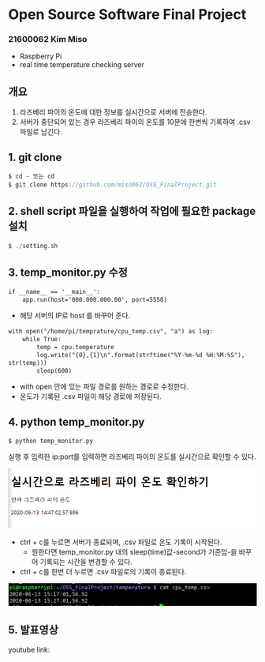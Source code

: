 Open Source Software Final Project
===============================
### 21600062 Kim Miso
- Raspberry Pi
- real time temperature checking server

## 개요
1. 라즈베리 파이의 온도에 대한 정보를 실시간으로 서버에 전송한다.
2. 서버가 중단되어 있는 경우 라즈베리 파이의 온도를 10분에 한번씩 기록하여 .csv 파일로 남긴다.

## 1. git clone
``` c
$ cd ~ 또는 cd
$ git clone https://github.com/miso062/OSS_FinalProject.git
```

## 2. shell script 파일을 실행하여 작업에 필요한 package 설치
``` c
$ ./setting.sh
```

## 3. temp_monitor.py 수정
``` 
if __name__ == '__main__':
    app.run(host='000.000.000.00', port=5550)
```
* 해당 서버의 IP로 host 를 바꾸어 준다.

``` 
with open("/home/pi/temprature/cpu_temp.csv", "a") as log:
    while True:
        temp = cpu.temperature
        log.write("{0},{1}\n".format(strftime("%Y-%m-%d %H:%M:%S"), str(temp)))
        sleep(600)
```
* with open 안에 있는 파일 경로를 원하는 경로로 수정한다.
* 온도가 기록된 .csv 파일이 해당 경로에 저장된다.



## 4. python temp_monitor.py
``` 
$ python temp_monitor.py
```
실행 후 
입력한 ip:port를 입력하면 라즈베리 파이의 온도를 실시간으로 확인할 수 있다.

![page.PNG](https://github.com/miso062/OSS_FinalProject/blob/master/img/page.PNG)

* ctrl + c를 누르면 서버가 종료되며, .csv 파일로 온도 기록이 시작된다.
  - 원한다면 temp_monitor.py 내의 sleep(time)값-second가 기준임-을 바꾸어 기록되는 시간을 변경할 수 있다.
* ctrl + c를 한번 더 누르면 .csv 파일로의 기록이 종료된다.

![csvfile.PNG](https://github.com/miso062/OSS_FinalProject/blob/master/img/csvfile.PNG)

## 5. 발표영상
youtube link: 
